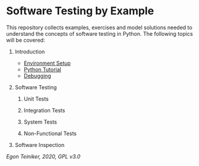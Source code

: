 # Software Testing by Example

This repository collects examples, exercises and model solutions needed to understand the concepts of software testing
in Python. The following topics will be covered:

1. Introduction
    * [Environment Setup]()
    * [Python Tutorial](https://github.com/teiniker/teiniker-lectures-softwaretesting/blob/master/doc/introduction/python.md)
    * [Debugging](https://github.com/teiniker/teiniker-lectures-softwaretesting/tree/master/debugging)

2. Software Testing
    1. Unit Tests

    2. Integration Tests

    3. System Tests

    4. Non-Functional Tests

2. Software Inspection


*Egon Teiniker, 2020, GPL v3.0*
